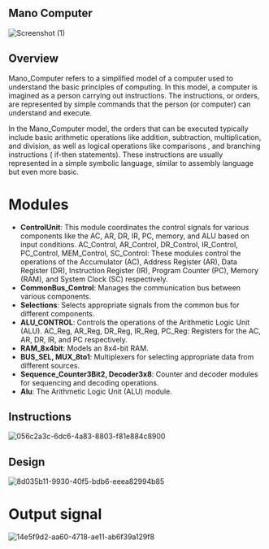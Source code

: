  ## Mano Computer
![Screenshot (1)](https://github.com/mohamed778-mo/Mano_Computer_project/assets/137796091/3ef2a44a-68bb-4b61-acb5-76072ae3439a)


## Overview

Mano_Computer refers to a simplified model of a computer used to understand the basic principles of computing. In this model, a computer is imagined as a person carrying out instructions. The instructions, or orders, are represented by simple commands that the person (or computer) can understand and execute.

In the Mano_Computer model, the orders that can be executed typically include basic arithmetic operations like addition, subtraction, multiplication, and division, as well as logical operations like comparisons , and branching instructions ( if-then statements). These instructions are usually represented in a simple symbolic language, similar to assembly language but even more basic.

# Modules
- **ControlUnit**: This module coordinates the control signals for various components like the AC, AR, DR, IR, PC, memory, and ALU based on input conditions.
AC_Control, AR_Control, DR_Control, IR_Control, PC_Control, MEM_Control, SC_Control: These modules control the operations of the Accumulator (AC), Address Register (AR), Data Register (DR), Instruction Register (IR), Program Counter (PC), Memory (RAM), and System Clock (SC) respectively.
- **CommonBus_Control**: Manages the communication bus between various components.
- **Selections**: Selects appropriate signals from the common bus for different components.
- **ALU_CONTROL**: Controls the operations of the Arithmetic Logic Unit (ALU).
AC_Reg, AR_Reg, DR_Reg, IR_Reg, PC_Reg: Registers for the AC, AR, DR, IR, and PC respectively.
- **RAM_8x4bit**: Models an 8x4-bit RAM.
- **BUS_SEL, MUX_8to1**: Multiplexers for selecting appropriate data from different sources.
- **Sequence_Counter3Bit2, Decoder3x8**: Counter and decoder modules for sequencing and decoding operations.
- **Alu**: The Arithmetic Logic Unit (ALU) module.

## Instructions
![056c2a3c-6dc6-4a83-8803-f81e884c8900](https://github.com/mohamed778-mo/Mano_Computer_project/assets/137796091/83fa5602-8c57-42fb-853c-a46ed40596a4)


## Design

![8d035b11-9930-40f5-bdb6-eeea82994b85](https://github.com/mohamed778-mo/Mano_Computer_project/assets/137796091/7a63a359-7f88-4663-a8d0-db6ac0344a88)


# Output signal
![14e5f9d2-aa60-4718-ae11-ab6f39a129f8](https://github.com/mohamed778-mo/Mano_Computer_project/assets/137796091/2e51e159-16d3-461a-ae4e-31d4426d9fa3)

